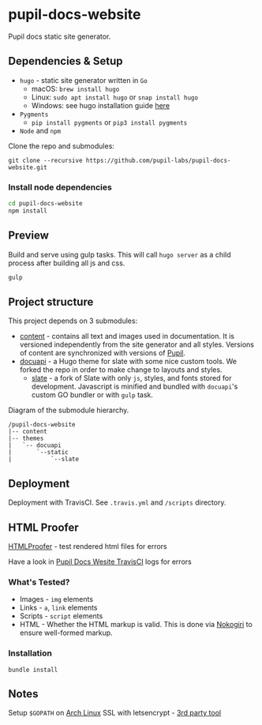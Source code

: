 # pupil-docs-website

Pupil docs static site generator. 

## Dependencies & Setup

- `hugo` - static site generator written in `Go`
  - macOS: `brew install hugo`
  - Linux: `sudo apt install hugo` or `snap install hugo`
  - Windows: see hugo installation guide [here](https://gohugo.io/overview/installing/)
- `Pygments`
  - `pip install pygments` or `pip3 install pygments`
- `Node` and `npm`

Clone the repo and submodules:

`git clone --recursive https://github.com/pupil-labs/pupil-docs-website.git`

### Install node dependencies

```bash
cd pupil-docs-website
npm install
```

## Preview

Build and serve using gulp tasks. This will call `hugo server` as a child process after building all js and css.

```bash
gulp
```

## Project structure

This project depends on 3 submodules:

  - [content](https://github.com/pupil-labs/pupil-docs) - contains all text and images used in documentation. It is versioned independently from the site generator and all styles. Versions of content are synchronized with versions of [Pupil](https://github.com/pupil-labs/pupil). 
  - [docuapi](https://github.com/pupil-labs/docuapi) - a Hugo theme for slate with some nice custom tools. We forked the repo in order to make change to layouts and styles. 
  	- [slate](https://github.com/pupil-labs/slate) - a fork of Slate with only `js`, styles, and fonts stored for development. Javascript is minified and bundled with `docuapi`'s custom GO bundler or with `gulp` task.  

Diagram of the submodule hierarchy.

```
/pupil-docs-website
|-- content
|-- themes
|	`-- docuapi
|		`--static
|			`--slate
```

## Deployment

Deployment with TravisCI. See `.travis.yml` and `/scripts` directory. 

## HTML Proofer

[HTMLProofer](https://github.com/gjtorikian/html-proofer) - test rendered html files for errors

Have a look in [Pupil Docs Wesite TravisCI](https://travis-ci.org/pupil-labs/pupil-docs-website) logs for errors

### What's Tested?

- Images - `img` elements
- Links - `a`, `link` elements
- Scripts - `script` elements
- HTML - Whether the HTML markup is valid. This is done via [Nokogiri](http://www.nokogiri.org/tutorials/ensuring_well_formed_markup.html) to ensure well-formed markup.

### Installation

`bundle install`

## Notes

Setup `$GOPATH` on [Arch Linux](https://wiki.archlinux.org/index.php/Go#.24GOPATH)
SSL with letsencrypt - [3rd party tool](https://gethttpsforfree.com)

